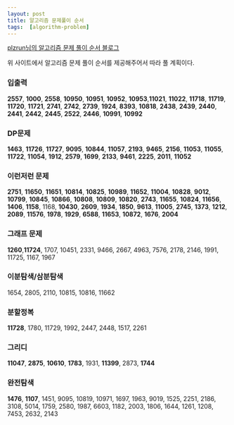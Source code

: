 ```yaml
---
layout: post
title: 알고리즘 문제풀이 순서
tags:  [algorithm-problem]
---
```


[plzrun님의 알고리즘 문제 풀이 순서 블로그](https://plzrun.tistory.com/entry/%EC%95%8C%EA%B3%A0%EB%A6%AC%EC%A6%98-%EB%AC%B8%EC%A0%9C%ED%92%80%EC%9D%B4PS-%EC%8B%9C%EC%9E%91%ED%95%98%EA%B8%B0)

위 사이트에서 알고리즘 문제 풀이 순서를 제공해주어서 따라 풀 계획이다.

### 입출력
**2557**, **1000**, **2558**, **10950**, **10951**, **10952**, **10953**,**11021**, **11022**, **11718**, **11719**, **11720**, **11721**, **2741**, **2742**, **2739**, **1924**, **8393**, **10818**, **2438**, **2439**, **2440**, **2441**, **2442**, **2445**, **2522**, **2446**, **10991**, **10992**

### DP문제
**1463**, **11726**, **11727**, **9095**, **10844**, **11057**, **2193**, **9465**, **2156**, **11053**, **11055**, **11722**, **11054**, **1912**, **2579**, **1699**, **2133**, **9461**, **2225**, **2011**, **11052**

### 이런저런 문제
**2751**, **11650**, **11651**, **10814**, **10825**, **10989**, **11652**, **11004**, **10828**, **9012**, **10799**, **10845**, **10866**, **10808**, **10809**, **10820**, **2743**, **11655**, **10824**, **11656**, **1406**, **1158**, 1168, **10430**, **2609**, **1934**, **1850**, **9613**, **11005**, **2745**, **1373**, **1212**, **2089**, **11576**, **1978**, **1929**, **6588**, **11653**, **10872**, **1676**, **2004**

### 그래프 문제
**1260**,**11724**, 1707, 10451, 2331, 9466, 2667, 4963, 7576, 2178, 2146, 1991, 11725, 1167, 1967

### 이분탐색/삼분탐색
1654, 2805, 2110, 10815, 10816, 11662

### 분할정복
**11728**, 1780, 11729, 1992, 2447, 2448, 1517, 2261

### 그리디
**11047**, **2875**, **10610**, **1783**, 1931, **11399**, 2873, **1744**

### 완전탐색
**1476**, **1107**, 1451, 9095, 10819, 10971, 1697, 1963, 9019, 1525, 2251, 2186, 3108, 5014, 1759, 2580, 1987, 6603, 1182, 2003, 1806, 1644, 1261, 1208, 7453, 2632, 2143

